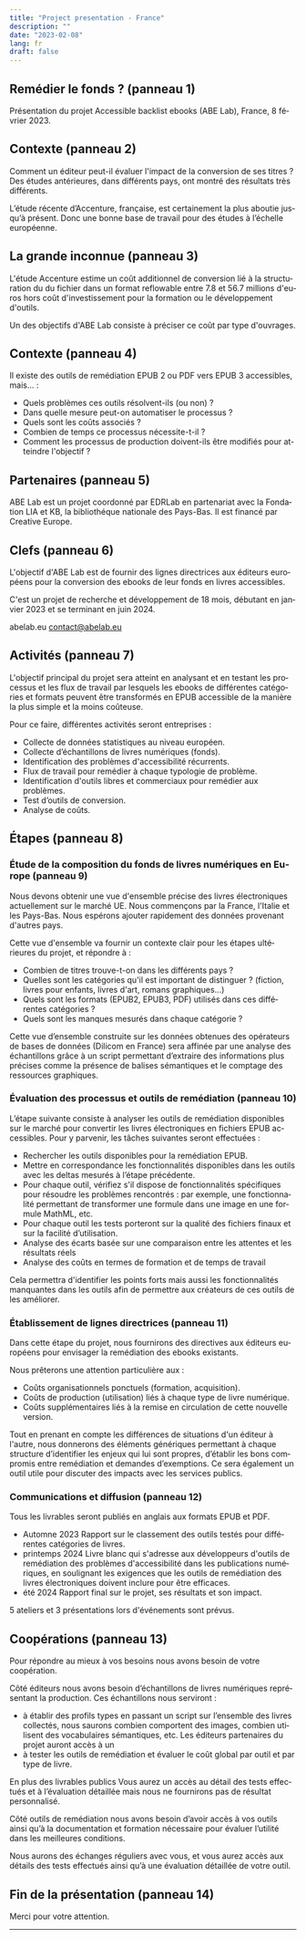 ```yaml
---
title: "Project presentation - France"
description: ""
date: "2023-02-08"
lang: fr
draft: false
---
```


<div lang="fr">

## Remédier le fonds ? (panneau 1)

Présentation du projet Accessible backlist ebooks (ABE Lab), France, 8 février 2023.

## Contexte (panneau 2)

Comment un éditeur peut-il évaluer l'impact de la conversion de ses titres ?
Des études antérieures, dans différents pays, ont montré des résultats très différents. 

L’étude récente d’Accenture, française, est certainement la plus aboutie jusqu’à présent. Donc une bonne base de travail pour des études à l’échelle européenne.   

## La grande inconnue (panneau 3)

L'étude Accenture estime un coût additionnel de conversion lié à la structuration du du fichier dans un format reflowable entre 7.8 et 56.7 millions d'euros hors coût d'investissement pour la formation ou le développement d'outils.

Un des objectifs d'ABE Lab consiste à préciser ce coût par type d'ouvrages.


## Contexte (panneau 4)

Il existe des outils de remédiation EPUB 2 ou PDF vers EPUB 3 accessibles, mais... :

* Quels problèmes ces outils résolvent-ils (ou non) ?
* Dans quelle mesure peut-on automatiser le processus ?
* Quels sont les coûts associés ?
* Combien de temps ce processus nécessite-t-il ?
* Comment les processus de production doivent-ils être modifiés pour atteindre l'objectif ?


## Partenaires (panneau 5)

ABE Lab est un projet coordonné par EDRLab en partenariat avec la Fondation LIA et KB, la bibliothéque nationale des Pays-Bas. Il est financé par Creative Europe.

## Clefs (panneau 6)

L'objectif d'ABE Lab est de fournir des lignes directrices aux éditeurs européens pour la conversion des ebooks de leur fonds en livres accessibles.

C'est un projet de recherche et développement de 18 mois, 
débutant en janvier 2023 et se terminant en juin 2024.

abelab.eu
contact@abelab.eu


## Activités (panneau 7)

L'objectif principal du projet sera atteint en analysant et en testant les processus et les flux de travail par lesquels les ebooks de différentes catégories et formats peuvent être transformés en EPUB accessible de la manière la plus simple et la moins coûteuse.

Pour ce faire, différentes activités seront entreprises :
* Collecte de données statistiques au niveau européen. 
* Collecte d’échantillons de livres numériques (fonds).
* Identification des problèmes d'accessibilité récurrents.
* Flux de travail pour remédier à chaque typologie de problème.
* Identification d'outils libres et commerciaux pour remédier aux problèmes. 
* Test d’outils de conversion.
* Analyse de coûts.

## Étapes (panneau 8)

### Étude de la composition du fonds de livres numériques en Europe (panneau 9)

Nous devons obtenir une vue d'ensemble précise des livres électroniques actuellement sur le marché UE. 
Nous commençons par la France, l'Italie et les Pays-Bas. Nous espérons ajouter rapidement des données provenant d'autres pays. 

Cette vue d'ensemble va fournir un contexte clair pour les étapes ultérieures du projet, et répondre à :
* Combien de titres trouve-t-on dans les différents pays ?
* Quelles sont les catégories qu'il est important de distinguer ? (fiction, livres pour enfants, livres d'art, romans graphiques...) 
* Quels sont les formats (EPUB2, EPUB3, PDF) utilisés dans ces différentes catégories ?
* Quels sont les manques mesurés dans chaque catégorie ? 

Cette vue d’ensemble construite sur les données obtenues des opérateurs de bases de données (Dilicom en France) sera affinée par une analyse des échantillons grâce à un script permettant d’extraire des informations plus précises comme la présence de balises sémantiques et le comptage des ressources graphiques.


### Évaluation des processus et outils de remédiation (panneau 10)

L’étape suivante consiste à analyser les outils de remédiation disponibles sur le marché pour convertir les livres électroniques en fichiers EPUB accessibles. Pour y parvenir, les tâches suivantes seront effectuées :

* Rechercher les outils disponibles pour la remédiation EPUB.
* Mettre en correspondance les fonctionnalités disponibles dans les outils avec les deltas mesurés à l’étape précédente.
* Pour chaque outil, vérifiez s'il dispose de fonctionnalités spécifiques pour résoudre les problèmes rencontrés : par exemple, une fonctionnalité permettant de transformer une formule dans une image en une formule MathML, etc.
* Pour chaque outil les tests porteront sur la qualité des fichiers finaux et sur la facilité d’utilisation.
* Analyse des écarts basée sur une comparaison entre les attentes et les résultats réels
* Analyse des coûts en termes de formation et de temps de travail

Cela permettra d'identifier les points forts mais aussi les fonctionnalités manquantes dans les outils afin de permettre aux créateurs de ces outils de les améliorer.


### Établissement de lignes directrices (panneau 11)

Dans cette étape du projet, nous fournirons des directives aux éditeurs européens pour envisager la remédiation des ebooks existants.

Nous prêterons une attention particulière aux :
* Coûts organisationnels ponctuels (formation, acquisition).
* Coûts de production (utilisation) liés à chaque type de livre numérique.
* Coûts supplémentaires liés à la remise en circulation de cette nouvelle version.

Tout en prenant en compte les différences de situations d'un éditeur à l'autre, nous donnerons des éléments génériques permettant à chaque structure d’identifier les enjeux qui lui sont propres, d’établir les bons compromis entre remédiation et demandes d’exemptions. Ce sera également un outil utile pour discuter des impacts avec les services publics.  


### Communications et diffusion (panneau 12)

Tous les livrables seront publiés en anglais aux formats EPUB et PDF.

* Automne 2023 Rapport sur le classement des outils testés pour différentes catégories de livres.
* printemps 2024 Livre blanc qui s'adresse aux développeurs d'outils de remédiation des problèmes d'accessibilité dans les publications numériques, en soulignant les exigences que les outils de remédiation des livres électroniques doivent inclure pour être efficaces.
* été 2024 Rapport final sur le projet, ses résultats et son impact.

5 ateliers et 3 présentations lors d'événements sont prévus.

## Coopérations (panneau 13)

Pour répondre au mieux à vos besoins nous avons besoin de votre coopération.

Côté éditeurs nous avons besoin d’échantillons de livres numériques représentant la production. 
Ces échantillons nous serviront : 
* à établir des profils types en passant un script sur l’ensemble des livres collectés, nous saurons combien comportent des images, combien utilisent des vocabulaires sémantiques, etc. Les éditeurs partenaires du projet auront accès à un 
* à tester les outils de remédiation et évaluer le coût global par outil et par type de livre.

En plus des livrables publics Vous aurez un accès au détail des tests effectués et à l’évaluation détaillée mais nous ne fournirons pas de résultat personnalisé.

Côté outils de remédiation nous avons besoin d’avoir accès à vos outils ainsi qu’à la documentation et formation nécessaire pour évaluer l’utilité dans les meilleures conditions. 

Nous aurons des échanges réguliers avec vous, et vous aurez accès aux détails des tests effectués ainsi qu’à une évaluation détaillée de votre outil.

## Fin de la présentation (panneau 14)
Merci pour votre attention.

</div>
<hr/>
